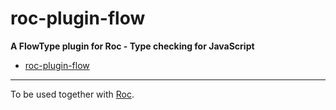 # roc-plugin-flow 

__A FlowType plugin for Roc - Type checking for JavaScript__  
- [roc-plugin-flow](/extensions/roc-plugin-flow)

---
To be used together with [Roc](https://github.com/rocjs/roc).
